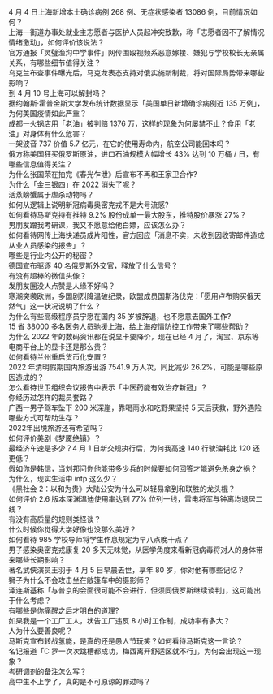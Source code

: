 4 月 4 日上海新增本土确诊病例 268 例、无症状感染者 13086 例，目前情况如何？  
上海一街道办事处就业主志愿者与医护人员起冲突致歉，称「志愿者因不了解情况情绪激动」，如何评价该说法？  
官方通报「灵璧渔沟中学事件」网传围殴视频系恶意嫁接、嫌犯与学校校长无亲属关系，有哪些细节值得关注？  
乌克兰布查事件曝光后，马克龙表态支持对俄实施新制裁，将对国际局势带来哪些影响？  
到 4 月 10 号上海可以解封吗？  
据约翰斯·霍普金斯大学发布统计数据显示「美国单日新增确诊病例近 135 万例」，为何美国疫情如此严重？  
成都一火锅店用「老油」被判赔 1376 万，这样的现象为何屡禁不止？食用「老油」对身体有什么危害？  
一架波音 737 价值 5.7 亿元，在它的使用寿命内，航空公司能回本吗？  
俄方称美国狂买俄罗斯原油，进口石油规模大幅增长 43% 达到 10 万桶 / 日，有哪些信息值得关注？  
为什么张国荣在拍完《春光乍泄》后宣布不再和王家卫合作?  
为什么「金三银四」在 2022 消失了呢？  
活蒸螃蟹属于虐杀动物吗？  
如何从逻辑上说明新冠病毒奥密克戎不是大号流感?  
如何看待马斯克持有推特 9.2% 股份成单一最大股东，推特股价暴涨 27%？  
男朋友蹭我考研课，我又不愿意给他白嫖，应该怎么办？  
如何看待网传上海快递员成片阳性，官方回应「消息不实，未收到因收寄邮件造成从业人员感染的报告」？  
哪些是行业内公开的秘密？  
德国宣布驱逐 40 名俄罗斯外交官，释放了什么信号？  
有没有超棒的微信头像？  
发朋友圈没人点赞是人缘不好吗？  
寒潮突袭欧洲，多国剧烈降温破纪录，欧盟成员国斯洛伐克：「愿用卢布购买俄天然气」这一状况说明了什么？  
为什么有些高级程序员宁愿在国内 35 岁被辞退，也不愿意去国外工作?  
15 省 38000 多名医务人员驰援上海，给上海疫情防控工作带来了哪些帮助？  
为什么 2022 年的数码资讯都在说显卡要降价，现在已经 4 月了，淘宝、京东等电商平台上的显卡还是那么贵？  
如何看待兰州重启货币化安置？  
2022 年清明假期国内旅游出游 7541.9 万人次，同比减少 26.2%，可能是哪些原因造成的？  
怎么看待世卫组织会议报告中表示「中医药能有效治疗新冠」？  
你经历过怎样的裁员套路？  
广西一男子驾车坠下 200 米深崖，靠喝雨水和吃野果坚持 5 天后获救，野外遇险哪些方式可帮助生存？  
2022年出境旅游还有希望吗？  
如何评价美剧《梦魇绝镇》？  
最经济车速是多少？4 月 1 日新交规执行后，为何我高速 140 行驶油耗比 120 还更低？  
假如你是韩信，当刘邦问你他能带多少兵的时候要如何回答才能避免杀身之祸？  
为什么，现实生活中 intp 这么少？  
《黑社会 2：以和为贵》大陆公安为什么可以轻易拿到和联胜的龙头棍？  
如何评价 2.6 版本深渊温迪使用率达到 77% 位列一线，雷电将军与钟离均退居二线？  
有没有高质量的规则类怪谈？  
什么时候你觉得大学好像也没那么美好？  
如何看待 985 学校导师将学生作息规定为早八点晚十点？  
男子感染奥密克戎康复 20 多天无味觉，从医学角度来看新冠病毒将对人的身体带来哪些长期影响？  
著名武侠演员王羽于 4 月 5 日早晨去世，享年 80 岁，你对他有哪些记忆？  
狮子为什么不会攻击坐在敞篷车中的摄影师？  
泽连斯基称「与普京的会面很可能不会进行，但须同俄罗斯继续谈判」，这可能出于什么考虑？  
有哪些是你痛醒之后才明白的道理?  
如果我是一个工厂工人，状告工厂违反 8 小时工作制，成功率有多大？  
人为什么要善良呢？  
马斯克宣布转战氢能，是真的还是愚人节玩笑？如何看待马斯克这一言论？  
名记报道「C 罗一次次跳槽都成功，梅西离开舒适区就不行」，为何会出现这一现象？  
考研调剂的备注怎么写？  
高中生不上学了，真的是不可原谅的罪过吗？  

